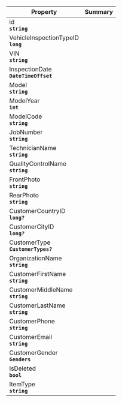 
| Property | Summary |
|----------|---------|
| id <div><strong>``string``</strong></div> |  |
| VehicleInspectionTypeID <div><strong>``long``</strong></div> |  |
| VIN <div><strong>``string``</strong></div> |  |
| InspectionDate <div><strong>``DateTimeOffset``</strong></div> |  |
| Model <div><strong>``string``</strong></div> |  |
| ModelYear <div><strong>``int``</strong></div> |  |
| ModelCode <div><strong>``string``</strong></div> |  |
| JobNumber <div><strong>``string``</strong></div> |  |
| TechnicianName <div><strong>``string``</strong></div> |  |
| QualityControlName <div><strong>``string``</strong></div> |  |
| FrontPhoto <div><strong>``string``</strong></div> |  |
| RearPhoto <div><strong>``string``</strong></div> |  |
| CustomerCountryID <div><strong>``long?``</strong></div> |  |
| CustomerCityID <div><strong>``long?``</strong></div> |  |
| CustomerType <div><strong>``CustomerTypes?``</strong></div> |  |
| OrganizationName <div><strong>``string``</strong></div> |  |
| CustomerFirstName <div><strong>``string``</strong></div> |  |
| CustomerMiddleName <div><strong>``string``</strong></div> |  |
| CustomerLastName <div><strong>``string``</strong></div> |  |
| CustomerPhone <div><strong>``string``</strong></div> |  |
| CustomerEmail <div><strong>``string``</strong></div> |  |
| CustomerGender <div><strong>``Genders``</strong></div> |  |
| IsDeleted <div><strong>``bool``</strong></div> |  |
| ItemType <div><strong>``string``</strong></div> |  |
